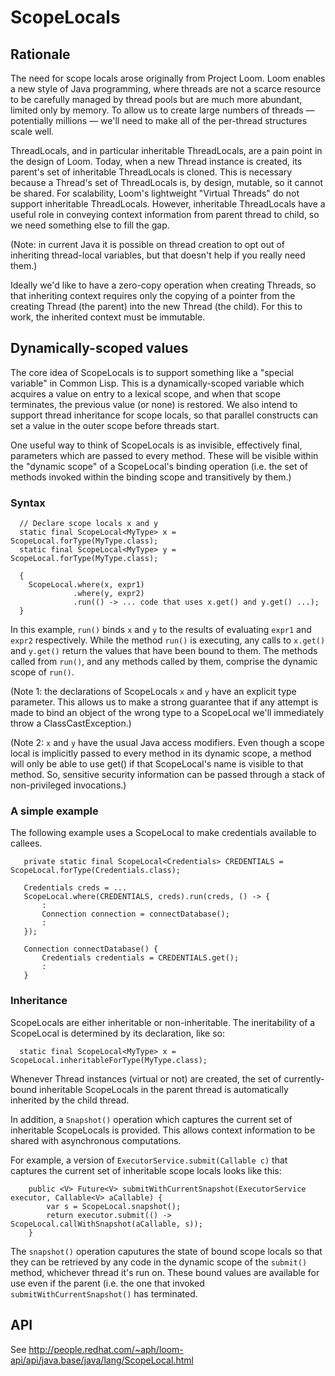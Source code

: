 # ScopeLocals

## Rationale

The need for scope locals arose originally from Project Loom. Loom
enables a new style of Java programming, where threads are not a
scarce resource to be carefully managed by thread pools but are much
more abundant, limited only by memory. To allow us to create
large numbers of threads &mdash; potentially millions &mdash; we'll
need to make all of the per-thread structures scale well.

ThreadLocals, and in particular inheritable ThreadLocals, are a pain
point in the design of Loom. Today, when a new Thread instance is
created, its parent's set of inheritable ThreadLocals is cloned. This
is necessary because a Thread's set of ThreadLocals is, by design,
mutable, so it cannot be shared. For scalability, Loom's
lightweight "Virtual Threads" do not support inheritable ThreadLocals.
However, inheritable ThreadLocals have a useful role in conveying
context information from parent thread to child, so we need something
else to fill the gap.

(Note: in current Java it is possible on thread creation to opt out of
inheriting thread-local variables, but that doesn't help if you really
need them.)

Ideally we'd like to have a zero-copy operation when creating Threads,
so that inheriting context requires only the copying of a pointer from
the creating Thread (the parent) into the new Thread (the child). For
this to work, the inherited context must be immutable.

## Dynamically-scoped values

The core idea of ScopeLocals is to support something like a "special
variable" in Common Lisp. This is a dynamically-scoped variable which
acquires a value on entry to a lexical scope, and when that scope
terminates, the previous value (or none) is restored. We also intend
to support thread inheritance for scope locals, so that parallel
constructs can set a value in the outer scope before threads start.

One useful way to think of ScopeLocals is as invisible, effectively
final, parameters which are passed to every method. These will be
visible within the "dynamic scope" of a ScopeLocal's binding operation
(i.e. the set of methods invoked within the binding scope and
transitively by them.)

### Syntax

```
  // Declare scope locals x and y
  static final ScopeLocal<MyType> x = ScopeLocal.forType(MyType.class);
  static final ScopeLocal<MyType> y = ScopeLocal.forType(MyType.class);

  {
    ScopeLocal.where(x, expr1)
              .where(y, expr2)
              .run(() -> ... code that uses x.get() and y.get() ...);
  }
```

In this example, `run()` binds `x` and `y` to the results of
evaluating `expr1` and `expr2` respectively. While the method `run()`
is executing, any calls to `x.get()` and `y.get()` return the values
that have been bound to them. The methods called from `run()`, and any
methods called by them, comprise the dynamic scope of `run()`.

(Note 1: the declarations of ScopeLocals `x` and `y` have an explicit
type parameter. This allows us to make a strong guarantee that if any
attempt is made to bind an object of the wrong type to a ScopeLocal
we'll immediately throw a ClassCastException.)

(Note 2: `x` and `y` have the usual Java access modifiers. Even though
a scope local is implicitly passed to every method in its dynamic
scope, a method will only be able to use get() if that ScopeLocal's
name is visible to that method. So, sensitive security information can
be passed through a stack of non-privileged invocations.)

### A simple example

The following example uses a ScopeLocal to make credentials available
to callees.

```
   private static final ScopeLocal<Credentials> CREDENTIALS = ScopeLocal.forType(Credentials.class);

   Credentials creds = ...
   ScopeLocal.where(CREDENTIALS, creds).run(creds, () -> {
       :
       Connection connection = connectDatabase();
       :
   });

   Connection connectDatabase() {
       Credentials credentials = CREDENTIALS.get();
       :
   }
```

### Inheritance

ScopeLocals are either inheritable or non-inheritable. The
ineritability of a ScopeLocal is determined by its declaration, like
so:

```
  static final ScopeLocal<MyType> x = ScopeLocal.inheritableForType(MyType.class);
```

Whenever Thread instances (virtual or not) are created, the set of
currently-bound inheritable ScopeLocals in the parent thread is
automatically inherited by the child thread.

In addition, a `Snapshot()` operation which captures the current set
of inheritable ScopeLocals is provided. This allows context
information to be shared with asynchronous computations.

For example, a version of `ExecutorService.submit(Callable c)` that
captures the current set of inheritable scope locals looks like this:

```
    public <V> Future<V> submitWithCurrentSnapshot(ExecutorService executor, Callable<V> aCallable) {
        var s = ScopeLocal.snapshot();
        return executor.submit(() -> ScopeLocal.callWithSnapshot(aCallable, s));
    }
```

The `snapshot()` operation caputures the state of bound scope locals
so that they can be retrieved by any code in the dynamic scope of the
`submit()` method, whichever thread it's run on. These bound values
are available for use even if the parent (i.e. the one that invoked
`submitWithCurrentSnapshot()` has terminated.

## API
See http://people.redhat.com/~aph/loom-api/api/java.base/java/lang/ScopeLocal.html
